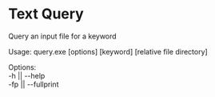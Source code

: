 # Text Query
 Query an input file for a keyword

 Usage:
 query.exe [options] [keyword] [relative file directory]
 
 Options: <br />
 -h  || --help <br />
 -fp || --fullprint <br />
